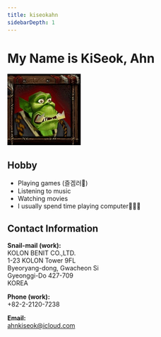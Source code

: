 ```yaml
---
title: kiseokahn
sidebarDepth: 1
---
```


# My Name is KiSeok, Ahn

![](./img/peon.jpg)

## Hobby

* Playing games (즐겜러🙈)
* Listening to music
* Watching movies
* I usually spend time playing computer👨🏻‍💻

## Contact Information

**Snail-mail (work):**  
KOLON BENIT CO.,LTD.  
1-23 KOLON Tower 9FL  
Byeoryang-dong, Gwacheon Si  
Gyeonggi-Do 427-709  
KOREA  

**Phone (work):**  
+82-2-2120-7238

**Email:**  
ahnkiseok@icloud.com